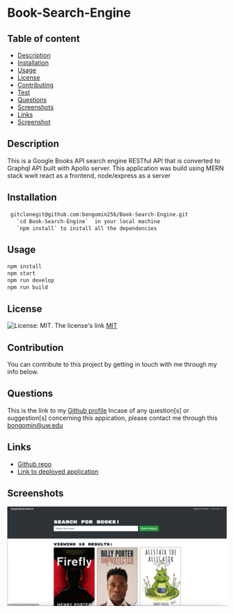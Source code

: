 # Book-Search-Engine

## Table of content

- [Description](#description)
- [Installation](#installation)
- [Usage](#usage)
- [License](#license)
- [Contributing](#contributiing)
- [Test](#test)
- [Questions](#questions)
- [Screenshots](#screenshots)
- [Links](#links)
- [Screenshot](#screenshot)

## Description

This is a Google Books API search engine RESTful API that is converted to Graphql API built with Apollo server. This application was build using MERN stack wwit react as a frontend, node/express as a server

## Installation

```
 gitclonegit@github.com:bongomin256/Book-Search-Engine.git
   `cd Book-Search-Engine`  in your local machine
   `npm install` to install all the dependencies
```

## Usage

```
npm install
npm start
npm run develop
npm run build

```

## License

![License: MIT](https://img.shields.io/badge/License-MIT-yellow.svg).
The license's link [MIT](https://opensource.org/licenses/MIT)

## Contribution

You can contribute to this project by getting in touch with me through my info below.

## Questions

This is the link to my [Github profile](https://github.com/bongomin256)
Incase of any question[s] or suggestion[s] concerning this appication, please contact me through this [bongomin@uw.edu](bongomin@uw.edu)

## Links

- [Github repo](https://github.com/bongomin256/Book-Search-Engine)
- [Link to deployed application](https://gb-book-search-engine.herokuapp.com/)

## Screenshots

![screenshot](./screenshot1.png)

<!-- ![screenshot](./Develop/images/screenshot2.png) -->

```

```
